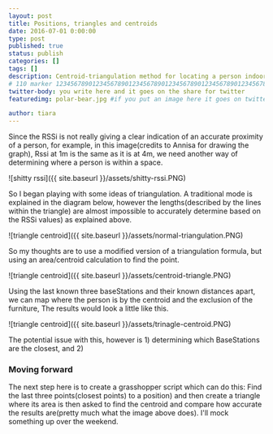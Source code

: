```yaml
---
layout: post
title: Positions, triangles and centroids
date: 2016-07-01 0:00:00
type: post
published: true
status: publish
categories: []
tags: []
description: Centroid-triangulation method for locating a person indoors
# 110 marker 1234567890123456789012345678901234567890123456789012345678901234567890123456789012345678901234567890123456789
twitter-body: you write here and it goes on the share for twitter
featuredimg: polar-bear.jpg #if you put an image here it goes on twitter too

author: tiara
---
```


Since the RSSi is not really giving a clear indication of an accurate proximity of a person, for example, in this image(credits to Annisa for drawing the graph), Rssi at 1m is the same as it is at 4m, we need another way of determining where a person is within a space. 

![shitty rssi]({{ site.baseurl }}/assets/shitty-rssi.PNG)

So I began playing with some ideas of triangulation.  A traditional mode is explained in the diagram below, however the lengths(described by the lines within the triangle) are almost impossible to accurately determine based on the RSSi values) as explained above. 

![triangle centroid]({{ site.baseurl }}/assets/normal-triangulation.PNG)

So my thoughts are to use a modified version of a triangulation formula, but using an area/centroid calculation to find the point. 

![triangle centroid]({{ site.baseurl }}/assets/centroid-triangle.PNG)

Using the last known three baseStations and their known distances apart, we can map where the person is by the centroid and the exclusion of the furniture, The results would look a little like this. 

![triangle centroid]({{ site.baseurl }}/assets/trinagle-centroid.PNG)

The potential issue with this, however is 1) determining which BaseStations are the closest, and 2) 

### Moving forward

The next step here is to create a grasshopper script which can do this: Find the last three points(closest points) to a position) and then create a triangle where its area is then asked to find the centroid and compare how accurate the results are(pretty much what the image above does). I'll mock something up over the weekend. 
